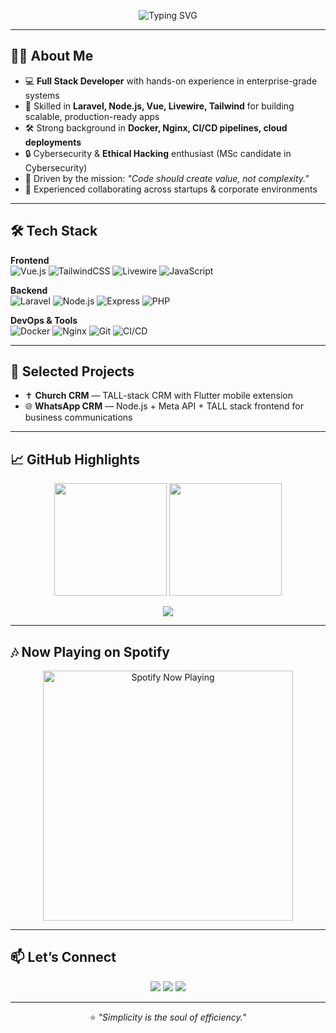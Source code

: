 <!-- Banner -->
<p align="center">
  <img src="https://readme-typing-svg.herokuapp.com?font=Fira+Code&size=28&pause=1000&color=36BCF7&center=true&vCenter=true&width=900&lines=Hey%2C+I'm+David+Chemwetich+👋;Full+Stack+Developer+%7C+Cloud+%26+DevOps+Enthusiast;Building+Scalable+Systems+%26+Clean+UI;Always+Learning%2C+Always+Shipping" alt="Typing SVG" />
</p>

---

## 👨‍💻 About Me
- 💻 **Full Stack Developer** with hands-on experience in enterprise-grade systems  
- 🚀 Skilled in **Laravel, Node.js, Vue, Livewire, Tailwind** for building scalable, production-ready apps  
- 🛠 Strong background in **Docker, Nginx, CI/CD pipelines, cloud deployments**  
- 🔒 Cybersecurity & **Ethical Hacking** enthusiast (MSc candidate in Cybersecurity)  
- 🎯 Driven by the mission: _"Code should create value, not complexity."_  
- 🤝 Experienced collaborating across startups & corporate environments  

---

## 🛠 Tech Stack

**Frontend**  
![Vue.js](https://img.shields.io/badge/-Vue.js-4FC08D?style=for-the-badge&logo=vue.js)
![TailwindCSS](https://img.shields.io/badge/-TailwindCSS-38B2AC?style=for-the-badge&logo=tailwind-css)
![Livewire](https://img.shields.io/badge/-Livewire-4B32C3?style=for-the-badge&logo=laravel)
![JavaScript](https://img.shields.io/badge/-JavaScript-F7DF1E?style=for-the-badge&logo=javascript&logoColor=black)

**Backend**  
![Laravel](https://img.shields.io/badge/-Laravel-FF2D20?style=for-the-badge&logo=laravel)
![Node.js](https://img.shields.io/badge/-Node.js-339933?style=for-the-badge&logo=node.js)
![Express](https://img.shields.io/badge/-Express-000000?style=for-the-badge&logo=express)
![PHP](https://img.shields.io/badge/-PHP-777BB4?style=for-the-badge&logo=php)

**DevOps & Tools**  
![Docker](https://img.shields.io/badge/-Docker-2496ED?style=for-the-badge&logo=docker)
![Nginx](https://img.shields.io/badge/-Nginx-009639?style=for-the-badge&logo=nginx)
![Git](https://img.shields.io/badge/-Git-F05032?style=for-the-badge&logo=git)
![CI/CD](https://img.shields.io/badge/-CI%2FCD-2088FF?style=for-the-badge&logo=githubactions)

---

## 🌟 Selected Projects
- ✝️ **Church CRM** — TALL-stack CRM with Flutter mobile extension  
- 🌐 **WhatsApp CRM** — Node.js + Meta API + TALL stack frontend for business communications  

---

## 📈 GitHub Highlights
<p align="center">
  <img height="180" src="https://github-readme-stats.vercel.app/api?username=davidchemwetich&show_icons=true&theme=tokyonight&hide_border=true&count_private=true" />
  <img height="180" src="https://github-readme-streak-stats.herokuapp.com/?user=davidchemwetich&theme=tokyonight&hide_border=true" />
</p>

<p align="center">
  <img src="https://github-readme-activity-graph.vercel.app/graph?username=davidchemwetich&theme=tokyo-night&hide_border=true" />
</p>

---

## 🎶 Now Playing on Spotify
<p align="center">
  <a href="https://open.spotify.com/user/YOUR_SPOTIFY_USER_ID">
    <img src="https://novatorem-davidchemwetich.vercel.app/api/spotify" alt="Spotify Now Playing" width="400" />
  </a>
</p>

---

## 📫 Let’s Connect
<p align="center">
  <a href="https://linkedin.com/in/your-linkedin"><img src="https://img.shields.io/badge/LinkedIn-0A66C2?style=for-the-badge&logo=linkedin&logoColor=white"/></a>
  <a href="https://twitter.com/your-handle"><img src="https://img.shields.io/badge/Twitter-1DA1F2?style=for-the-badge&logo=twitter&logoColor=white"/></a>
  <a href="mailto:your.email@example.com"><img src="https://img.shields.io/badge/Email-333?style=for-the-badge&logo=gmail&logoColor=white"/></a>
</p>

---

<p align="center">
  ⭐ <em>"Simplicity is the soul of efficiency."</em>  
</p>
